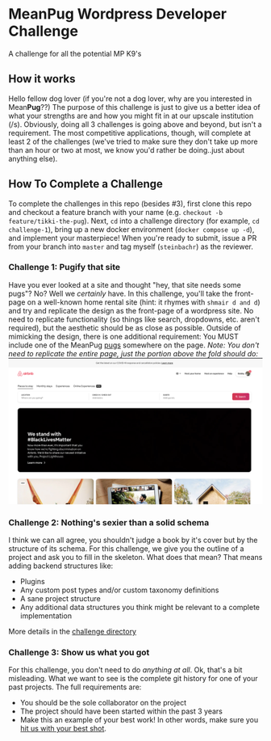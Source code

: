 # MeanPug Wordpress Developer Challenge
A challenge for all the potential MP K9's

## How it works
Hello fellow dog lover (if you're not a dog lover, why are you interested in Mean**Pug**??) The purpose of this challenge is just to give us a better idea of what your strengths are and how you might fit in at our upscale institution (/s). Obviously, doing all 3 challenges is going above and beyond, but isn't a requirement. The most competitive applications, though, will complete at least 2 of the challenges (we've tried to make sure they don't take up more than an hour or two at most, we know you'd rather be doing..just about anything else).

## How To Complete a Challenge
To complete the challenges in this repo (besides #3), first clone this repo and checkout a feature branch with your name (e.g. `checkout -b feature/tikki-the-pug`). Next, `cd` into a challenge directory (for example, `cd challenge-1`), bring up a new docker environment (`docker compose up -d`), and implement your masterpiece! When you're ready to submit, issue a PR from your branch into `master` and tag myself (`steinbachr`) as the reviewer.

### Challenge 1: Pugify that site
Have you ever looked at a site and thought "hey, that site needs some pugs"? No? Well we *certainly* have. In this challenge, you'll take the front-page on a well-known home rental site (hint: it rhymes with `shmair d and d`) and try and replicate the design as the front-page of a wordpress site. No need to replicate functionality (so things like search, dropdowns, etc. aren't required), but the aesthetic should be as close as possible. Outside of mimicking the design, there is one additional requirement: You MUST include one of the MeanPug [pugs](https://media.prod.meanpug.net/wp-content/uploads/sites/9/2020/01/24060038/MeanPug-Best-In-Show-Icon.png) somewhere on the page. _Note: You don't need to replicate the entire page, just the portion above the fold should do:_ ![](docs/AirPnP.png)

### Challenge 2: Nothing's sexier than a solid schema
I think we can all agree, you shouldn't judge a book by it's cover but by the structure of its schema. For this challenge, we give you the outline of a project and ask you to fill in the skeleton. What does that mean? That means adding backend structures like:

* Plugins
* Any custom post types and/or custom taxonomy definitions
* A sane project structure
* Any additional data structures you think might be relevant to a complete implementation

More details in the [challenge directory](https://github.com/MeanPug/meanpug-wordpress-developer-challenge/tree/master/challenge-2)

### Challenge 3: Show us what you got
For this challenge, you don't need to do _anything at all_. Ok, that's a bit misleading. What we want to see is the complete
git history for one of your past projects. The full requirements are:

* You should be the sole collaborator on the project
* The project should have been started within the past 3 years
* Make this an example of your best work! In other words, make sure you [hit us with your best shot](https://www.youtube.com/watch?v=x5kisPBwZOM).
